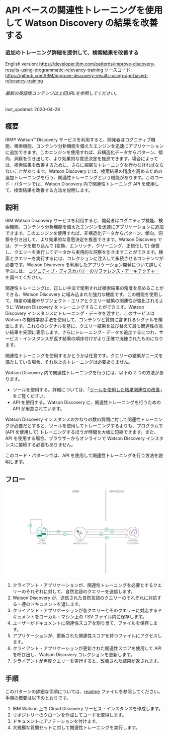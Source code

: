 # API ベースの関連性トレーニングを使用して Watson Discovery の結果を改善する

### 追加のトレーニング詳細を提供して、検索結果を改善する

English version: https://developer.ibm.com/patterns/improve-discovery-results-using-programmatic-relevancy-training
  ソースコード: https://github.com/IBM/improve-discovery-results-using-api-based-relevancy-training

###### 最新の英語版コンテンツは上記URLを参照してください。
last_updated: 2020-04-28

 
## 概要

IBM&reg; Watson&trade; Discovery サービスを利用すると、開発者はコグニティブ機能、検索機能、コンテンツ分析機能を備えたエンジンを迅速にアプリケーションに追加できます。このエンジンを使用すれば、非構造化データからパターン、傾向、洞察を引き出して、より効果的な意思決定を推進できます。場合によっては、検索結果を改善するために、さらに綿密なトレーニングを行わなければならないことがあります。Watson Discovery には、検索結果の精度を高めるための追加トレーニングを行う、関連性トレーニングという機能があります。このコード・パターンでは、Watson Discovery 内で関連性トレーニング API を使用して、検索結果を改善する方法を説明します。

## 説明

IBM Watson Discovery サービスを利用すると、開発者はコグニティブ機能、検索機能、コンテンツ分析機能を備えたエンジンを迅速にアプリケーションに追加できます。このエンジンを使用すれば、非構造化データからパターン、傾向、洞察を引き出して、より効果的な意思決定を推進できます。Watson Discovery では、データを取り込んで (変換、エンリッチ、クリーニング、正規化して) 保管し、クエリーを実行してデータから実用的な洞察を引き出すことができます。検索とクエリーを実行するには、コレクションに注入して永続させるコンテンツが必要です。Watson Discovery を利用したアプリケーション開発について詳しく学ぶには、 [コグニティブ・ディスカバリーのリファレンス・アーキテクチャー](https://www.ibm.com/cloud/architecture/architectures/cognitiveDiscoveryDomain)を調べてください。

関連性トレーニングは、正しい手法で使用すれば検索結果の精度を高めることができる、Watson Discovery に組み込まれた強力な機能です。この機能を使用して、特定の組織やサブジェクト・エリアとクエリー結果の関連性が強化されるように Watson Discovery をトレーニングすることができます。Watson Discovery インスタンスにトレーニング・データを渡すと、このサービスは Watson の機械学習手法を使用して、コンテンツと質問に含まれるシグナルを検出します。これらのシグナルを基に、クエリー結果を並び替えて最も関連性の高い結果を先頭に表示します。さらにトレーニング・データを追加するにつれ、サービス・インスタンスが返す結果の順序付けがより正確で洗練されたものになります。

関連性トレーニングを使用するかどうかは任意です。クエリーの結果がニーズを満たしている場合、それ以上のトレーニングは必要ありません。<!--トレーニング用の使用ケースを作成する方法の概要については、ブログ記事「[How to get the most out of relevancy training](https://developer.ibm.com/dwblog/2017/get-relevancy-training/)」をご覧ください。-->

Watson Discovery 内で関連性トレーニングを行うには、以下の 2 つの方法があります。

* ツールを使用する。詳細については、「[ツールを使用した結果関連性の改善](https://cloud.ibm.com/docs/discovery?topic=discovery-improving-result-relevance-with-the-tooling)」をご覧ください。
* API を使用する。Watson Discovery に、関連性トレーニングを行うための API が用意されています。

Watson Discovery インスタンスのかなりの数の質問に対して関連性トレーニングが必要だとすると、ツールを使用してトレーニングするよりも、プログラムで (API を使用して) トレーニングするほうが時間を大幅に短縮できます。また、API を使用する場合、ブラウザーからオンラインで Watson Discovery インスタンスに接続する必要もありません。

このコード・パターンでは、API を使用して関連性トレーニングを行う方法を説明します。

## フロー

![Discovery の関連性トレーニングで検索結果を改善するフロー図](./images/improve-discovery-relevancy-training.png)

1. クライアント・アプリケーションが、関連性トレーニングを必要とするクエリーのそれぞれに対して、自然言語のクエリーを送信します。
1. Watson Discovery が、送信された自然言語のクエリーのそれぞれに対応する一連のドキュメントを返します。
1. クライアント・アプリケーションが各クエリーとそのクエリーに対応するドキュメントをローカル・マシン上の TSV ファイル内に保存します。
1. ユーザーがドキュメントに関連性スコアを割り当て、ファイルを保存します。
1. アプリケーションが、更新された関連性スコアを持つファイルにアクセスします。
1. クライアント・アプリケーションが更新された関連性スコアを使用して API を呼び出し、Watson Discovery コレクションを更新します。
1. クライアントが再度クエリーを実行すると、改善された結果が返されます。

## 手順

このパターンの詳細な手順については、[readme](https://github.com/IBM/improve-discovery-results-using-api-based-relevancy-training/blob/master/README.md) ファイルを参照してください。手順の概要は以下のとおりです。

1. IBM Watson 上で Cloud Discovery サービス・インスタンスを作成します。
1. リポジトリーのクローンを作成してコードを取得します。
1. ドキュメントにアノテーションを付けます。
1. 大規模な質問セットに対して関連性トレーニングを実行します。
